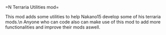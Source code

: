 =N Terraria Utilities mod=

This mod adds some utilities to help Nakano15 develop some of his terraria mods.\n
Anyone who can code also can make use of this mod to add more functionalities and improve their mods aswell.
